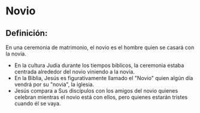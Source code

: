 # Novio

## Definición: 

En una ceremonia de matrimonio, el novio es el hombre quien se casará con la novia.

* En la cultura Judía durante los tiempos bíblicos, la ceremonia estaba centrada alrededor del novio viniendo a la novia.
* En la Biblia, Jesús es figurativamente llamado el "Novio" quien algún día vendrá por su "novia", la iglesia.
* Jesús compara a Sus discípulos con los amigos del novio quienes celebran mientras el novio está con ellos, pero quienes estarán tristes cuando él se vaya.

